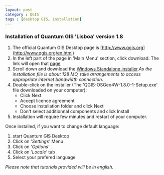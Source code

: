 ```yaml
---
layout: post
category : QGIS
tags : [desktop GIS, installation]
---
```

### Installation of Quantum GIS 'Lisboa' version 1.8

1. The official Quantum GIS Desktop page is [http://www.qgis.org](http://www.qgis.org/en.html)
2. In the left part of the page in 'Main Menu' section, click download. The link will open that [page](http://hub.qgis.org/projects/quantum-gis/wiki/Download)
3. Scroll down and download the [Windows Standalone installer](http://qgis.org/downloads/QGIS-OSGeo4W-1.8.0-1-Setup.exe).*As the installation file is about 128 MO, take arrangements to access appropriate internet bandwidth connection*.   
4. Double-click on the installer (The 'QGIS-OSGeo4W-1.8.0-1-Setup.exe' file downloaded on your computer):
   * Click Next
   * Accept licence agreement
   * Choose installation folder and click Next
   * Don't select additionnal components and click Install
5. Installation will require few minutes and restart of your computer.

Once installed, if you want to change default language:

1. start Quantum GIS Desktop
2. Click on *'Settings'* Menu
3. Click on *'Options'*
4. Click on *'Locale'* tab
5. Select your prefered language

*Please note that tutorials provided will be in english.*

